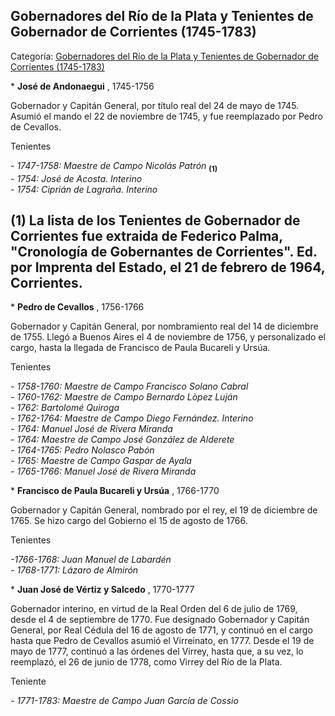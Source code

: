 ## Gobernadores del Río de la Plata y Tenientes de Gobernador de Corrientes (1745-1783)

Categoría: [Gobernadores del Río de la Plata y Tenientes de Gobernador de Corrientes (1745-1783)](http://descubrircorrientes.com.ar/2012/index.php/4856-cronologias/cronologias-del-periodo-colonial/tenientes-de-la-colonia/gobernadores-del-rio-de-la-plata-y-tenientes-de-gobernador-de-corrientes-1745-1783)

\* **José de Andonaegui** , 1745-1756

Gobernador y Capitán General, por título real del 24 de mayo de 1745. Asumió el mando el 22 de noviembre de 1745, y fue reemplazado por Pedro de Cevallos.

Tenientes

_\- 1747-1758: Maestre de Campo Nicolás Patrón_ <sub><strong><span><span>(1)</span></span></strong></sub>  
_\- 1754: José de Acosta. Interino_  
_\- 1754: Ciprián de Lagraña. Interino_

## **(1) La lista de los Tenientes de Gobernador de Corrientes fue extraida de Federico Palma, "Cronología de Gobernantes de Corrientes". Ed. por Imprenta del Estado, el 21 de febrero de 1964, Corrientes.**

\* **Pedro de Cevallos** , 1756-1766

Gobernador y Capitán General, por nombramiento real del 14 de diciembre de 1755. Llegó a Buenos Aires el 4 de noviembre de 1756, y personalizado el cargo, hasta la llegada de Francisco de Paula Bucareli y Ursúa.

Tenientes

_\- 1758-1760: Maestre de Campo Francisco Solano Cabral_  
_\- 1760-1762: Maestre de Campo Bernardo Lòpez Luján_  
_\- 1762: Bartolomé Quiroga_  
_\- 1762-1764: Maestre de Campo Diego Fernández. Interino_  
_\- 1764: Manuel José de Rivera Miranda_  
_\- 1764: Maestre de Campo José González de Alderete_  
_\- 1764-1765: Pedro Nolasco Pabón_  
_\- 1765: Maestre de Campo Gaspar de Ayala_  
_\- 1765-1766: Manuel José de Rivera Miranda_

\* **Francisco de Paula Bucareli y Ursúa** , 1766-1770

Gobernador y Capitán General, nombrado por el rey, el 19 de diciembre de 1765. Se hizo cargo del Gobierno el 15 de agosto de 1766.

Tenientes

_\-1766-1768: Juan Manuel de Labardén_  
_\- 1768-1771: Lázaro de Almirón_

\* **Juan José de Vértiz y Salcedo** , 1770-1777

Gobernador interino, en virtud de la Real Orden del 6 de julio de 1769, desde el 4 de septiembre de 1770. Fue designado Gobernador y Capitán General, por Real Cédula del 16 de agosto de 1771, y continuó en el cargo hasta que Pedro de Cevallos asumió el Virreinato, en 1777. Desde el 19 de mayo de 1777, continuó a las órdenes del Virrey, hasta que, a su vez, lo reemplazó, el 26 de junio de 1778, como Virrey del Río de la Plata.

Teniente

_\- 1771-1783: Maestre de Campo Juan García de Cossio_